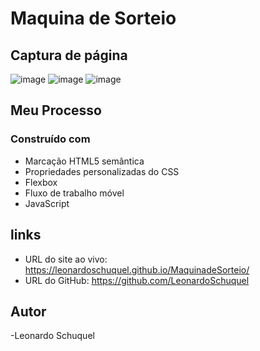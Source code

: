 # Maquina de Sorteio

##  Captura de  página
![image](https://user-images.githubusercontent.com/110574761/213255031-53d5ddfc-516b-4777-8be1-851165f97dcc.png)
![image](https://user-images.githubusercontent.com/110574761/213255189-19bcc955-1786-4a0c-91c7-4a38d4e0f0a1.png)
![image](https://user-images.githubusercontent.com/110574761/213255474-3abc0b4d-b095-4956-b5ed-4ca934d51c6f.png)

## Meu Processo

### Construído com

- Marcação HTML5 semântica
- Propriedades personalizadas do CSS
- Flexbox
- Fluxo de trabalho móvel
- JavaScript

## links

- URL do site ao vivo: https://leonardoschuquel.github.io/MaquinadeSorteio/
- URL do GitHub: https://github.com/LeonardoSchuquel

## Autor
-Leonardo Schuquel
